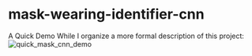 # mask-wearing-identifier-cnn

A Quick Demo While I organize a more formal description of this project:
![quick_mask_cnn_demo](https://user-images.githubusercontent.com/55000549/144198329-ee8d0d88-7253-4cf7-88f1-1c9c77d9fa08.gif)
